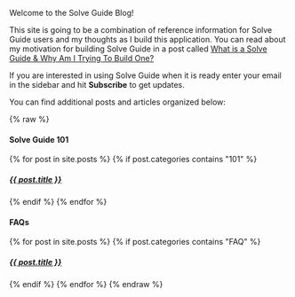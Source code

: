 
Welcome to the Solve Guide Blog! 

This site is going to be a combination of reference information for Solve Guide users and my thoughts as I build this application. You can read about my motivation for building Solve Guide in a post called [What is a Solve Guide & Why Am I Trying To Build One?](/101/2024/03/10/What-is-a-Solve-Guide)

If you are interested in using Solve Guide when it is ready enter your email in the sidebar and hit **Subscribe** to get updates.
 
You can find additional posts and articles organized below:

{% raw %}
<h4>Solve Guide 101</h4>
{% for post in site.posts %}
  {% if post.categories contains "101" %}
    <h5><a href="{{ post.url }}">{{ post.title }}</a></h5>
  {% endif %}
{% endfor %}


<h4>FAQs</h4>
{% for post in site.posts %}
  {% if post.categories contains "FAQ" %}
    <h5><a href="{{ post.url }}">{{ post.title }}</a></h5>
  {% endif %}
{% endfor %}
{% endraw %}



